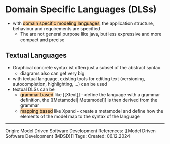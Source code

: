 # Domain Specific Languages (DLSs)

- with <mark style="background: #FFB86CA6;">domain specific modeling languages</mark>, the application structure, behaviour and requirements are specified
	- The are not general purpose like java, but less expressive and more compact and precise

## Textual Languages

- Graphical concrete syntax ist often just a subset of the abstract syntax
	- diagrams also can get very big
- with textual language, existing tools for editing text (versioning, autocompletion, highlighting, ...) can be used
- textual DLSs can be 
	- <mark style="background: #FFB86CA6;">grammar based</mark> like [[Xtext]] - define the language with a grammar definition, the [[Metamodel| Metamodel]] is then derived from the grammar
	- <mark style="background: #FFB86CA6;">mapping based</mark> like Xpand - create a metamodel and define how the elements of the model map to the syntax of the language 

---

Origin: Model Driven Software Development
References: [[Model Driven Software Development (MDSD)]]
Tags: 
Created: 06.12.2024

